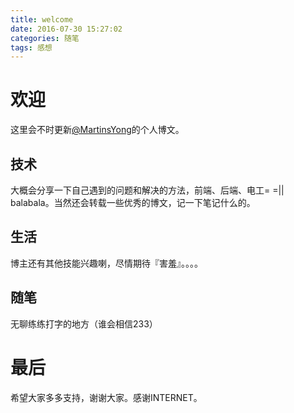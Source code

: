 ```yaml
---
title: welcome
date: 2016-07-30 15:27:02
categories: 随笔
tags: 感想
---
```


# 欢迎

这里会不时更新[@MartinsYong](http://weibo.com/u/5575635160)的个人博文。

<!--more--> 

## 技术

大概会分享一下自己遇到的问题和解决的方法，前端、后端、电工= =||
balabala。当然还会转载一些优秀的博文，记一下笔记什么的。

## 生活

博主还有其他技能兴趣喇，尽情期待『害羞』。。。。

## 随笔

无聊练练打字的地方（谁会相信233）

# 最后

希望大家多多支持，谢谢大家。感谢INTERNET。
